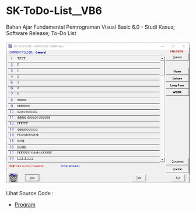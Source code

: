# SK-ToDo-List__VB6
Bahan Ajar Fundamental Pemrograman Visual Basic 6.0 - Studi Kasus; Software Release; To-Do List<br><br>
<img src="https://github.com/RizkyKhapidsyah/SK-ToDo-List__VB6/blob/main/result/001.PNG"><br><br>
Lihat Source Code : <br>
- <a href="https://github.com/RizkyKhapidsyah/SK-ToDo-List__VB6">Program</a>
